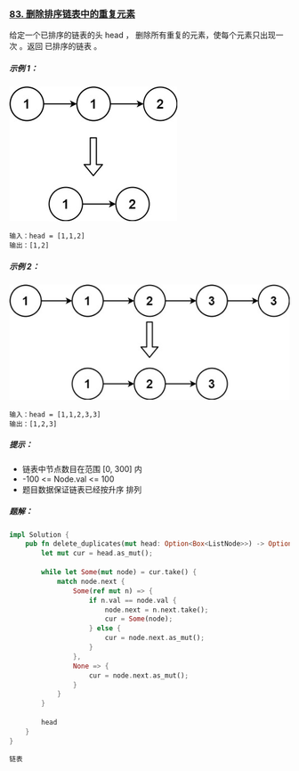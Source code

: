 ### [83. 删除排序链表中的重复元素](https://leetcode.cn/problems/remove-duplicates-from-sorted-list/)

给定一个已排序的链表的头 head ， 删除所有重复的元素，使每个元素只出现一次 。返回 已排序的链表 。



##### 示例 1：
![img.png](img.png)
```
输入：head = [1,1,2]
输出：[1,2]
```

##### 示例 2：
![img_1.png](img_1.png)
```
输入：head = [1,1,2,3,3]
输出：[1,2,3]
```

##### 提示：
- 链表中节点数目在范围 [0, 300] 内
- -100 <= Node.val <= 100
- 题目数据保证链表已经按升序 排列

##### 题解：
```rust
impl Solution {
    pub fn delete_duplicates(mut head: Option<Box<ListNode>>) -> Option<Box<ListNode>> {
        let mut cur = head.as_mut();

        while let Some(mut node) = cur.take() {
            match node.next {
                Some(ref mut n) => {
                    if n.val == node.val {
                        node.next = n.next.take();
                        cur = Some(node);
                    } else {
                        cur = node.next.as_mut();
                    }
                },
                None => {
                    cur = node.next.as_mut();
                }
            }
        }

        head
    }
}
```

`链表`
